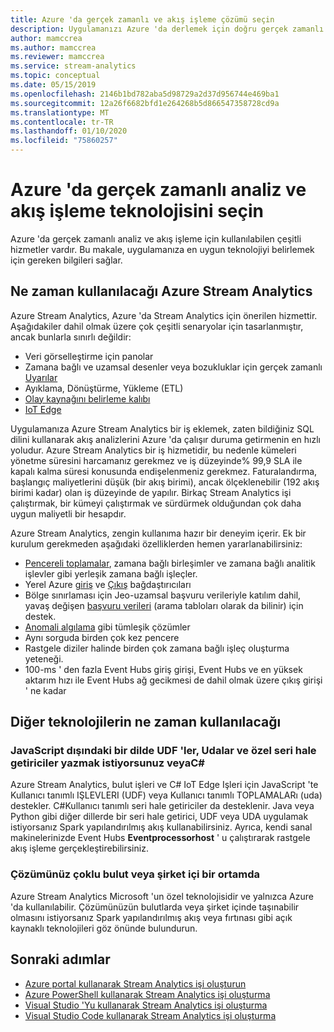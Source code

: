 ```yaml
---
title: Azure 'da gerçek zamanlı ve akış işleme çözümü seçin
description: Uygulamanızı Azure 'da derlemek için doğru gerçek zamanlı analiz ve akış işleme teknolojisini seçme hakkında bilgi edinin.
author: mamccrea
ms.author: mamccrea
ms.reviewer: mamccrea
ms.service: stream-analytics
ms.topic: conceptual
ms.date: 05/15/2019
ms.openlocfilehash: 2146b1bd782aba5d98729a2d37d956744e469ba1
ms.sourcegitcommit: 12a26f6682bfd1e264268b5d866547358728cd9a
ms.translationtype: MT
ms.contentlocale: tr-TR
ms.lasthandoff: 01/10/2020
ms.locfileid: "75860257"
---
```

# <a name="choose-a-real-time-analytics-and-streaming-processing-technology-on-azure"></a>Azure 'da gerçek zamanlı analiz ve akış işleme teknolojisini seçin

Azure 'da gerçek zamanlı analiz ve akış işleme için kullanılabilen çeşitli hizmetler vardır. Bu makale, uygulamanıza en uygun teknolojiyi belirlemek için gereken bilgileri sağlar.

## <a name="when-to-use-azure-stream-analytics"></a>Ne zaman kullanılacağı Azure Stream Analytics

Azure Stream Analytics, Azure 'da Stream Analytics için önerilen hizmettir. Aşağıdakiler dahil olmak üzere çok çeşitli senaryolar için tasarlanmıştır, ancak bunlarla sınırlı değildir:

* Veri görselleştirme için panolar
* Zamana bağlı ve uzamsal desenler veya bozukluklar için gerçek zamanlı [Uyarılar](stream-analytics-set-up-alerts.md)
* Ayıklama, Dönüştürme, Yükleme (ETL)
* [Olay kaynağını belirleme kalıbı](/azure/architecture/patterns/event-sourcing)
* [IoT Edge](stream-analytics-edge.md)

Uygulamanıza Azure Stream Analytics bir iş eklemek, zaten bildiğiniz SQL dilini kullanarak akış analizlerini Azure 'da çalışır duruma getirmenin en hızlı yoludur. Azure Stream Analytics bir iş hizmetidir, bu nedenle kümeleri yönetme süresini harcamanız gerekmez ve iş düzeyinde% 99,9 SLA ile kapalı kalma süresi konusunda endişelenmeniz gerekmez. Faturalandırma, başlangıç maliyetlerini düşük (bir akış birimi), ancak ölçeklenebilir (192 akış birimi kadar) olan iş düzeyinde de yapılır. Birkaç Stream Analytics işi çalıştırmak, bir kümeyi çalıştırmak ve sürdürmek olduğundan çok daha uygun maliyetli bir hesapdır.

Azure Stream Analytics, zengin kullanıma hazır bir deneyim içerir. Ek bir kurulum gerekmeden aşağıdaki özelliklerden hemen yararlanabilirsiniz:

* [Pencereli toplamalar](stream-analytics-window-functions.md), zamana bağlı birleşimler ve zamana bağlı analitik işlevler gibi yerleşik zamana bağlı işleçler.
* Yerel Azure [giriş](stream-analytics-add-inputs.md) ve [Çıkış](stream-analytics-define-outputs.md) bağdaştırıcıları
* Bölge sınırlaması için Jeo-uzamsal başvuru verileriyle katılım dahil, yavaş değişen [başvuru verileri](stream-analytics-use-reference-data.md) (arama tabloları olarak da bilinir) için destek.
* [Anomali algılama](stream-analytics-machine-learning-anomaly-detection.md) gibi tümleşik çözümler
* Aynı sorguda birden çok kez pencere
* Rastgele diziler halinde birden çok zamana bağlı işleç oluşturma yeteneği.
* 100-ms ' den fazla Event Hubs giriş girişi, Event Hubs ve en yüksek aktarım hızı ile Event Hubs ağ gecikmesi de dahil olmak üzere çıkış girişi ' ne kadar

## <a name="when-to-use-other-technologies"></a>Diğer teknolojilerin ne zaman kullanılacağı

### <a name="you-want-to-write-udfs-udas-and-custom-deserializers-in-a-language-other-than-javascript-or-c"></a>JavaScript dışındaki bir dilde UDF 'ler, Udalar ve özel seri hale getiriciler yazmak istiyorsunuz veyaC#

Azure Stream Analytics, bulut işleri ve C# IoT Edge Işleri için JavaScript 'te Kullanıcı tanımlı IŞLEVLERI (UDF) veya Kullanıcı tanımlı TOPLAMALARı (uda) destekler. C#Kullanıcı tanımlı seri hale getiriciler da desteklenir. Java veya Python gibi diğer dillerde bir seri hale getirici, UDF veya UDA uygulamak istiyorsanız Spark yapılandırılmış akış kullanabilirsiniz. Ayrıca, kendi sanal makinelerinizde Event Hubs **Eventprocessorhost** ' u çalıştırarak rastgele akış işleme gerçekleştirebilirsiniz.

### <a name="your-solution-is-in-a-multi-cloud-or-on-premises-environment"></a>Çözümünüz çoklu bulut veya şirket içi bir ortamda

Azure Stream Analytics Microsoft 'un özel teknolojisidir ve yalnızca Azure 'da kullanılabilir. Çözümünüzün bulutlarda veya şirket içinde taşınabilir olmasını istiyorsanız Spark yapılandırılmış akış veya fırtınası gibi açık kaynaklı teknolojileri göz önünde bulundurun.

## <a name="next-steps"></a>Sonraki adımlar

* [Azure portal kullanarak Stream Analytics işi oluşturun](stream-analytics-quick-create-portal.md)
* [Azure PowerShell kullanarak Stream Analytics işi oluşturma](stream-analytics-quick-create-powershell.md)
* [Visual Studio 'Yu kullanarak Stream Analytics işi oluşturma](stream-analytics-quick-create-vs.md)
* [Visual Studio Code kullanarak Stream Analytics işi oluşturma](quick-create-vs-code.md)
